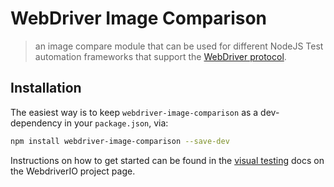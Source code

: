 WebDriver Image Comparison
==========================

> an image compare module that can be used for different NodeJS Test automation frameworks that support the [WebDriver protocol](https://www.w3.org/TR/webdriver2/).

## Installation

The easiest way is to keep `webdriver-image-comparison` as a dev-dependency in your `package.json`, via:

```sh
npm install webdriver-image-comparison --save-dev
```

Instructions on how to get started can be found in the [visual testing](https://webdriver.io/docs/visual-testing) docs on the WebdriverIO project page.
